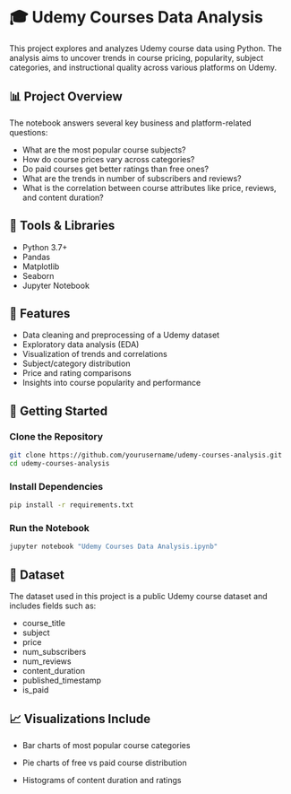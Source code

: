 # 🎓 Udemy Courses Data Analysis

This project explores and analyzes Udemy course data using Python. The analysis aims to uncover trends in course pricing, popularity, subject categories, and instructional quality across various platforms on Udemy.

## 📊 Project Overview

The notebook answers several key business and platform-related questions:

- What are the most popular course subjects?
- How do course prices vary across categories?
- Do paid courses get better ratings than free ones?
- What are the trends in number of subscribers and reviews?
- What is the correlation between course attributes like price, reviews, and content duration?

## 🧰 Tools & Libraries

- Python 3.7+
- Pandas
- Matplotlib
- Seaborn
- Jupyter Notebook

## 📁 Features

- Data cleaning and preprocessing of a Udemy dataset
- Exploratory data analysis (EDA)
- Visualization of trends and correlations
- Subject/category distribution
- Price and rating comparisons
- Insights into course popularity and performance

## 🚀 Getting Started

### Clone the Repository

```bash
git clone https://github.com/yourusername/udemy-courses-analysis.git
cd udemy-courses-analysis
```

### Install Dependencies

```bash
pip install -r requirements.txt
```

### Run the Notebook

```bash
jupyter notebook "Udemy Courses Data Analysis.ipynb"
```

## 📂 Dataset
The dataset used in this project is a public Udemy course dataset and includes fields such as:

- course_title
- subject
- price
- num_subscribers
- num_reviews
- content_duration
- published_timestamp
- is_paid


## 📈 Visualizations Include
- Bar charts of most popular course categories

- Pie charts of free vs paid course distribution

- Histograms of content duration and ratings
